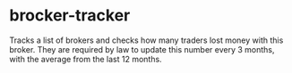 # brocker-tracker

Tracks a list of brokers and checks how many traders lost money with this broker.
They are required by law to update this number every 3 months, with the average from the last 12 months.
